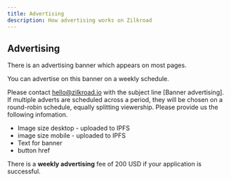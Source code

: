 ```yaml
---
title: Advertising
description: How advertising works on Zilkroad
---
```


## Advertising

There is an advertising banner which appears on most pages.

You can advertise on this banner on a weekly schedule.

Please contact hello@zilkroad.io with the subject line \[Banner advertising\]. If multiple adverts are scheduled across a period, they will be chosen on a round-robin schedule, equally splitting viewership. Please provide us the following infomation.

* Image size desktop - uploaded to IPFS
* image size mobile - uploaded to IPFS
* Text for banner
* button href

There is a **weekly advertising** fee of 200 USD if your application is successful.
